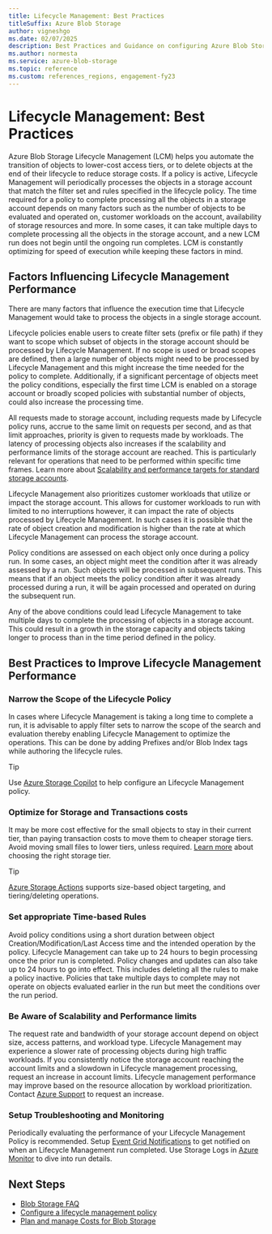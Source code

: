 ```yaml
---
title: Lifecycle Management: Best Practices
titleSuffix: Azure Blob Storage
author: vigneshgo
ms.date: 02/07/2025
description: Best Practices and Guidance on configuring Azure Blob Storage lifecycle management policies and factors influencing its performance
ms.author: normesta
ms.service: azure-blob-storage
ms.topic: reference
ms.custom: references_regions, engagement-fy23
---
```


# Lifecycle Management: Best Practices

Azure Blob Storage Lifecycle Management (LCM) helps you automate the transition of objects to lower-cost access tiers, or to delete objects at the end of their lifecycle to reduce storage costs. If a policy is active, Lifecycle Management will periodically processes the objects in a storage account that match the filter set  and rules specified in the lifecycle policy. The time required for a policy to complete processing all the objects in a storage account depends on many factors such as the number of objects to be evaluated and operated on, customer workloads on the account, availability of storage resources and more. In some cases, it can take multiple days to complete processing all the objects in the storage account, and a new LCM run does not begin until the ongoing run completes. LCM is constantly optimizing for speed of execution while keeping these factors in mind.

## Factors Influencing Lifecycle Management Performance
There are many factors that influence the execution time that Lifecycle Management would take to process the objects in a single storage account. 

Lifecycle policies enable users to create filter sets (prefix or file path) if they want to scope which subset of objects in the storage account should be processed by Lifecycle Management. If no scope is used or broad scopes are defined, then a large number of objects might need to be processed by Lifecycle Management and this might increase the time needed for the policy to complete.  Additionally, if a significant percentage of objects meet the policy conditions, especially the first time LCM is enabled on a storage account or broadly scoped policies with substantial number of objects, could also increase the processing time.  

All requests made to storage account, including requests made by Lifecycle policy runs, accrue to the same limit on requests per second, and as that limit approaches, priority is given to requests made by workloads. The latency of processing objects also increases if the scalability and performance limits of the storage account are reached. This is particularly relevant for operations that need to be performed within specific time frames.  Learn more about [Scalability and performance targets for standard storage accounts](https://learn.microsoft.com/en-us/azure/storage/common/scalability-targets-standard-account).

Lifecycle Management also prioritizes customer workloads that utilize or impact the storage account. This allows for customer workloads to run with limited to no interruptions however, it can impact the rate of objects processed by Lifecycle Management. In such cases it is possible that the rate of object creation and modification is higher than the rate at which Lifecycle Management can process the storage account.  

Policy conditions are assessed on each object only once during a policy run. In some cases, an object might meet the condition after it was already assessed by a run.  Such objects will be processed in subsequent runs. This means that if an object meets the policy condition after it was already processed during a run, it will be again processed and operated on during the subsequent run.

Any of the above conditions could lead Lifecycle Management to take multiple days to complete the processing of objects in a storage account. This could result in a growth in the storage capacity and objects taking longer to process than in the time period defined in the policy. 

## Best Practices to Improve Lifecycle Management Performance

### Narrow the Scope of the Lifecycle Policy
In cases where Lifecycle Management is taking a long time to complete a run, it is advisable to apply filter sets to narrow the scope of the search and evaluation thereby enabling Lifecycle Management to optimize the operations. This can be done by adding Prefixes and/or Blob Index tags while authoring the lifecycle rules. 
  > [!TIP] 
> Use [Azure Storage Copilot](https://learn.microsoft.com/en-us/azure/copilot/improve-storage-accounts#reduce-storage-costs) to help configure an Lifecycle Management  policy.

### Optimize for Storage and Transactions costs

It may be more cost effective for the small objects to stay in their current tier, than paying transaction costs to move them to cheaper storage tiers. Avoid moving small files to lower tiers, unless required. [Learn more](https://learn.microsoft.com/en-us/azure/storage/blobs/access-tiers-best-practices#pack-small-files-before-moving-data-to-cooler-tiers) about choosing the right storage tier.
  > [!TIP] 
> [Azure Storage Actions](https://learn.microsoft.com/en-us/azure/storage-actions/overview) supports size-based object targeting, and tiering/deleting operations.

### Set appropriate Time-based Rules
Avoid policy conditions using a short duration between object Creation/Modification/Last Access time and the intended operation by the policy. Lifecycle Management can take up to 24 hours to begin processing once the prior run is completed. Policy changes and updates can also take up to 24 hours to go into effect. This includes deleting all the rules to make a policy inactive. Policies that take multiple days to complete may not operate on objects evaluated earlier in the run but meet the conditions over the run period.

### Be Aware of Scalability and Performance limits
The request rate and bandwidth of your storage account depend on object size, access patterns, and workload type. Lifecycle Management may experience a slower rate of processing objects during high traffic workloads. If you consistently notice the storage account reaching the account limits and a slowdown in Lifecycle management processing, request an increase in account limits. Lifecycle management performance may improve based on the resource allocation by workload prioritization. Contact [Azure Support](https://azure.microsoft.com/support/faq/) to request an increase.

### Setup Troubleshooting and Monitoring
Periodically evaluating the performance of your Lifecycle Management Policy is recommended. Setup [Event Grid Notifications](https://learn.microsoft.com/en-us/azure/event-grid/blob-event-quickstart-portal) to get notified on when an Lifecycle Management run completed. Use Storage Logs in [Azure Monitor](https://learn.microsoft.com/en-us/azure/storage/blobs/monitor-blob-storage?tabs=azure-portal) to dive into run details.

## Next Steps
- [Blob Storage FAQ](articles/storage/blobs/storage-blob-faq.yml)
- [Configure a lifecycle management policy](lifecycle-management-policy-configure.md)
- [Plan and manage Costs for Blob Storage](https://learn.microsoft.com/en-us/azure/storage/common/storage-plan-manage-costs?toc=%2Fazure%2Fstorage%2Fblobs%2Ftoc.json&bc=%2Fazure%2Fstorage%2Fblobs%2Fbreadcrumb%2Ftoc.json)
